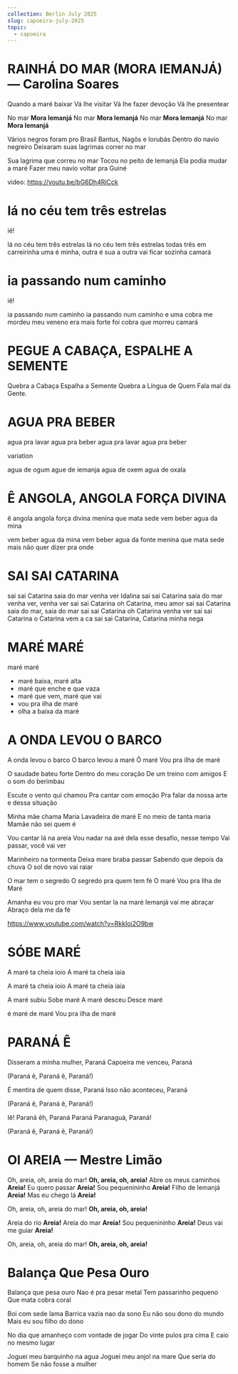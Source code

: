 ```yaml
---
collection: Berlin July 2025
slug: capoeira-july-2025
topic:
  - capoeira
---
```

# RAINHÁ DO MAR (MORA IEMANJÁ) — Carolina Soares

Quando a maré baixar
Vá lhe visitar
Vá lhe fazer devoção
Vá lhe presentear

No mar
**Mora Iemanjá**
No mar
**Mora Iemanjá**
No mar
**Mora Iemanjá**
No mar
**Mora Iemanjá**

Vários negros foram pro Brasil
Bantus, Nagôs e Iorubás
Dentro do navio negreiro
Deixaram suas lagrimas correr no mar

Sua lagrima que correu no mar
Tocou no peito de Iemanjá
Ela podia mudar a maré
Fazer meu navio voltar pra Guiné

video: https://youtu.be/bG6Dh4RiCck

# lá no céu tem três estrelas

iê!

lá no céu tem três estrelas
lá no céu tem três estrelas
todas três em carreirinha
uma é minha, outra é sua
a outra vai ficar sozinha
camará

# ia passando num caminho

iê!

ia passando num caminho
ia passando num caminho
e uma cobra me mordeu
meu veneno era mais forte
foi cobra que morreu
camará

# PEGUE A CABAÇA, ESPALHE A SEMENTE
Quebra a Cabaça
Espalha a Semente
Quebra a Língua de Quem Fala mal da Gente.

# AGUA PRA BEBER

agua pra lavar
agua pra beber
agua pra lavar
agua pra beber

variation

agua de ogum
ague de iemanja
agua de oxem
agua de oxala

# Ê ANGOLA, ANGOLA FORÇA DIVINA

ê angola
angola força divina
menina que mata sede
vem beber agua da mina

vem beber agua da mina
vem beber agua da fonte
menina que mata sede
mais não quer dizer pra onde

# SAI SAI CATARINA

sai sai Catarina 
saia do mar venha ver Idalina
sai sai Catarina 
saia do mar venha ver, venha ver 
sai sai Catarina 
oh Catarina, meu amor 
sai sai Catarina 
saia do mar, saia do mar 
sai sai Catarina 
oh Catarina venha ver 
sai sai Catarina 
o Catarina vem a ca
sai sai Catarina,
Catarina minha nega

# MARÉ MARÉ

maré maré

- maré baixa, maré alta
- maré que enche e que vaza
- maré que vem, maré que vai
- vou pra ilha de maré
- olha a baixa da maré

# A ONDA LEVOU O BARCO

A onda levou o barco
O barco levou a maré
Ô maré
Vou pra ilha de maré

O saudade bateu forte 
Dentro do meu coração 
De um treino com amigos 
E o som do berimbau 
 
Escute o vento qui chamou 
Pra cantar com emoção 
Pra falar da nossa arte 
e dessa situação 
 
Minha mãe chama Maria 
Lavadeira de maré 
E no meio de tanta maria 
Mamãe não sei quem é 
 
Vou cantar lá na areia 
Vou nadar na axé dela 
esse desafio, nesse tempo 
Vai passar, você vai ver 
 
Marinheiro na tormenta 
Deixa mare braba passar 
Sabendo que depois da chuva 
O sol de novo vai raiar 
 
O mar tem o segredo 
O segredo pra quem tem fé 
O maré 
Vou pra Ilha de Maré 
 
Amanha eu vou pro mar 
Vou sentar la na maré 
Iemanjá vai me abraçar 
Abraço dela me da fé

https://www.youtube.com/watch?v=RkkIoi2O9bw

# SÓBE MARÉ

A maré ta cheia ioio
A maré ta cheia iaia

A maré ta cheia ioio
A maré ta cheia iaia

A maré subiu
Sobe maré
A maré desceu
Desce maré

é maré de maré
Vou pra ilha de maré

# PARANÁ Ê
Disseram a minha mulher, Paraná
Capoeira me venceu, Paraná

(Paraná ê, Paraná ê, Paraná!)

É mentira de quem disse, Paraná
Isso não aconteceu, Paraná

(Paraná ê, Paraná ê, Paraná!)

Iê! Paraná êh, Paraná
Paraná Paranaguá, Paraná!

(Paraná ê, Paraná ê, Paraná!)

# OI AREIA — Mestre Limão

Oh, areia, oh, areia do mar!
**Oh, areia, oh, areia!**
Abre os meus caminhos
**Areia!**
Eu quero passar
**Areia!**
Sou pequenininho
**Areia!**
Filho de Iemanjá
**Areia!**
Mas eu chego lá
**Areia!**

Oh, areia, oh, areia do mar!
**Oh, areia, oh, areia!**

Areia do rio
**Areia!**
Areia do mar
**Areia!**
Sou pequenininho
**Areia!**
Deus vai me guiar
**Areia!**

Oh, areia, oh, areia do mar!
**Oh, areia, oh, areia!**

# Balança Que Pesa Ouro

Balança que pesa ouro
Nao é pra pesar metal
Tem passarinho pequeno
Que mata cobra coral

Boi com sede lama
Barrica vazia nao da sono
Eu não sou dono do mundo
Mais eu sou filho do dono

No dia que amanheço
com vontade de jogar
Do vinte pulos pra cima
E caio no mesmo lugar

Joguei meu barquinho na agua
Joguei meu anjol na mare
Que seria do homem
Se não fosse a mulher
